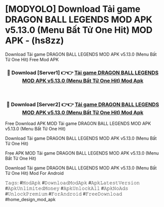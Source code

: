 # [MODYOLO] Download Tải game DRAGON BALL LEGENDS MOD APK v5.13.0 (Menu Bất Tử One Hit) MOD APK - (hs8zz)
Download Tải game DRAGON BALL LEGENDS MOD APK v5.13.0 (Menu Bất Tử One Hit) Free Mod APK

<div align="center">
<h3>🔴 Download [Server1] 👉👉 <a href="https://apk-comot.site?title=Tải_game_DRAGON_BALL_LEGENDS_MOD_APK_v5.13.0_(Menu_Bất_Tử_One_Hit)">Tải game DRAGON BALL LEGENDS MOD APK v5.13.0 (Menu Bất Tử One Hit) Mod Apk</a></h3><br>

<h3>🔴 Download [Server2] 👉👉 <a href="https://apk-comot.site?title=Tải_game_DRAGON_BALL_LEGENDS_MOD_APK_v5.13.0_(Menu_Bất_Tử_One_Hit)">Tải game DRAGON BALL LEGENDS MOD APK v5.13.0 (Menu Bất Tử One Hit) Mod Apk</a></h3>
</div>


Free Download APK MOD Tải game DRAGON BALL LEGENDS MOD APK v5.13.0 (Menu Bất Tử One Hit)

Download Tải game DRAGON BALL LEGENDS MOD APK v5.13.0 (Menu Bất Tử One Hit) 

Free APK MOD Tải game DRAGON BALL LEGENDS MOD APK v5.13.0 (Menu Bất Tử One Hit) 

Download Tải game DRAGON BALL LEGENDS MOD APK v5.13.0 (Menu Bất Tử One Hit) Mod For Android

𝚃𝚊𝚐𝚜: #𝙼𝚘𝚍𝙰𝚙𝚔 #𝙳𝚘𝚠𝚗𝚕𝚘𝚊𝚍𝙼𝚘𝚍𝙰𝚙𝚔 #𝙰𝚙𝚔𝙻𝚊𝚝𝚎𝚜𝚝𝚅𝚎𝚛𝚜𝚒𝚘𝚗 #𝙰𝚙𝚔𝚄𝚗𝚕𝚒𝚖𝚒𝚝𝚎𝚍𝙼𝚘𝚗𝚎𝚢 #𝙰𝚙𝚔𝚄𝚗𝚕𝚘𝚌𝚔𝙰𝚕𝚕 #𝙰𝚙𝚔𝙽𝚘𝙰𝚍𝚜 #𝚄𝚗𝚕𝚘𝚌𝚔𝙿𝚛𝚎𝚖𝚒𝚞𝚖 #𝙵𝚘𝚛𝙰𝚗𝚍𝚛𝚘𝚒𝚍 #𝙵𝚛𝚎𝚎𝙳𝚘𝚠𝚗𝚕𝚘𝚊𝚍 #home_design_mod_apk